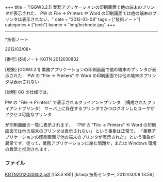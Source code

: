 ﻿+++
title = "[GGW3.2.1] 業務アプリケーションの印刷画面で他の端末のプリンタが表示された． PW の File → Printers や Word の印刷画面では他の端末のプリンタは表示されない．"
date = "2012-03-08"
tags = ["技術ノート"]
categories = ["tech"]
banner = "img/technote.jpg"
+++

-----------------------------------------------------------------------------------------------------------------------------

*技術ノート

2012/03/08*


[番号]
技術ノート KGTN 2012030802

[現象]
[GGW3.2.1]
業務アプリケーションの印刷画面で他の端末のプリンタが表示された． PW の
"File → Printers" や Word
の印刷画面では他の端末のプリンタは表示されない．

[説明]
GG の仕様では，

PW の "File → Printers" で表示されるクライアントプリンタ
（構成されたクライアントプリンタ）
サーバ上に存在するプリンタでかつログオンしたユーザがアクセス可能なプリンタ

が印刷画面の一覧に表示されます． 「PW の "File → Printers" や Word
の印刷画面では他の端末のプリンタは表示されない」 という事象は正常で，
「業務アプリケーションの印刷画面で他の端末のプリンタが表示された」
という事象が異常です．従って，業務アプリケーションに絡む問題か，または
Windows 環境の異常と推測されます．


### ファイル





[KGTN2012030802.pdf](http://techreport.kitasp.net/attachments/download/865/KGTN2012030802.pdf)
 [(53.3 KB)] [kitasp 技術センター, 2012/03/08
13:36]

